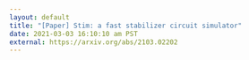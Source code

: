 ```yaml
---
layout: default
title: "[Paper] Stim: a fast stabilizer circuit simulator"
date: 2021-03-03 16:10:10 am PST
external: https://arxiv.org/abs/2103.02202
---
```

